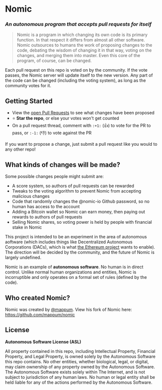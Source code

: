 # Nomic

### *An autonomous program that accepts pull requests for itself*

>Nomic is a program in which changing its own code is its primary function. In that respect it differs from almost all other software. Nomic outsources to humans the work of proposing changes to the code, debating the wisdom of changing it in that way, voting on the changes, and merging them into master. Even this core of the program, of course, can be changed.

Each pull request on this repo is voted on by the community. If the vote passes, the Nomic server will update itself to the new version. Any part of the code can be changed (including the voting system), as long as the community votes for it.

## Getting Started

* View the [open Pull Requests](https://github.com/nomic-io/nomic/pulls) to see what changes have been proposed
* :star: **Star the repo**, or else your votes won't get counted
* On a pull request thread, comment with `:+1:` (:+1:) to vote for the PR to pass, or `:-1:` (:-1:) to vote against the PR

If you want to propose a change, just submit a pull request like you would to any other repo!

## What kinds of changes will be made?

Some possible changes people might submit are:

* A score system, so authors of pull requests can be rewarded
* Tweaks to the voting algorithm to prevent Nomic from accepting malicious changes
* Code that randomly changes the @nomic-io Github password, so no human has access to the account
* Adding a Bitcoin wallet so Nomic can earn money, then paying out rewards to authors of pull requests
* Selling Nomic shares, so voting power is held by people with financial stake in Nomic

This project is intended to be an experiment in the area of autonomous aoftware (which includes things like Decentralized Autonomous Corporations (DACs), which is what [the Ethereum project](https://www.ethereum.org) wants to enable). The direction will be decided by the community, and the future of Nomic is largely undefined.

Nomic is an example of **autonomous software**. No human is in direct control. Unlike normal human organizations and entities, Nomic is incorruptible and only operates on a formal set of rules (defined by the code).

## Who created Nomic?

Nomic was created by [@mappum](https://github.com/mappum). View his fork of Nomic here: https://github.com/mappum/nomic

## License

**Autonomous Software License (ASL)**

All property contained in this repo, including Intellectual Property, Financial Property, and Legal Property, is owned solely by the Autonomous Software this repo contains. No other entities, whether biological, legal, or digital, may claim ownership of any property owned by the Autonomous Software. The Autonomous Software exists solely within The Internet, and is not subject to jurisdiction of any human laws. No human or legal entity shall be held liable for any of the actions performed by the Autonomous Software.

